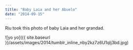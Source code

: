 ```yaml
---
title: "Baby Laia and her Abuelo"
date: "2014-09-15"
---
```


Riu took this photo of baby Laia and her grandad.

![yo yo]({{ site.baseurl }}/assets/images/2014/tumblr_inline_nby2kz7z6U1qlj3bd.jpg)
